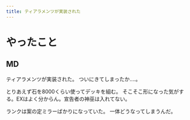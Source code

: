 ```yaml
---
title: ティアラメンツが実装された
---
```


# やったこと

## MD

ティアラメンツが実装された。
ついにきてしまったか‥‥。

とりあえず石を8000くらい使ってデッキを組む。
そこそこ形になった気がする。EXはよく分からん。宣告者の神巫は入れてない。

ランクは案の定ミラーばかりになっていた。
一体どうなってしまうんだ。
